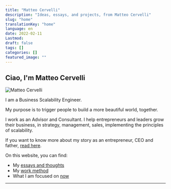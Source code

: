 ```yaml
---
title: "Matteo Cervelli"
description: "Ideas, essays, and projects, from Matteo Cervelli"
slug: "home"
translationKey: "home"
language: en
date: 2022-02-11
Lastmod: 
draft: false 
tags: []
categories: []
featured_image: ""
---
```

## Ciao, I'm Matteo Cervelli

<article class="home-intro">
    <div class="intro-container">
        <div class="intro-image">
            <img src="/images/profile.jpg" alt="Matteo Cervelli">
        </div>
        <div class="intro-text">
            <p>I am a Business Scalability Engineer.</p>
            <p>My purpose is to trigger people to build a more beautiful world, together.</p>
            <p>I work as an Advisor and Consultant. I help entrepreneurs and leaders grow their business, in strategy, management, sales, implementing the principles of scalability.</p>
            <p>If you want to know more about my story as an entrepreneur, CEO and father, <a href="/en/about">read here</a>.</p>
        </div>
    </div>
</article>

On this website, you can find:

- My [essays and thoughts](/posts)
- My [work method](/work)
- What I am focused on [now](/now)

---